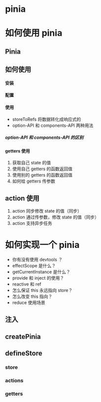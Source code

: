 # pinia 


# 如何使用 pinia

## Pinia

## 如何使用

#### 安装
#### 配置
#### 使用
- storeToRefs 将数据转化成响应式的
- option-API  和 components-API  两种用法
##### option-API  和 components-API 的区别

#### getters 使用
1. 获取自己 state 的值
2. 使用自己 getters 的函数返回值
3. 使用别的 getters 的函数返回值
4. 如何给 getters 传参数

## action 使用
1. action 同步修改 state 的值（同步）
2. action 通过传参数，修改 state 的值（同步）
3. action 支持异步任务



# 如何实现一个 pinia
- 你有没有使用 devtools ？
- effectScope 是什么？
- getCurrentInstance 是什么？
- provide 和 inject 的使用？
- reactive 和 ref
- 怎么保证 this 永远指向 store？ 
- 怎么改变 this 指向？
- reduce 使用场景


## 注入
## createPinia
## defineStore

### store
### actions
### getters
